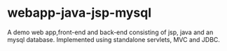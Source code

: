 # webapp-java-jsp-mysql

A demo web app,front-end and back-end consisting of jsp, java and an mysql database.
Implemented using standalone servlets, MVC and JDBC.
